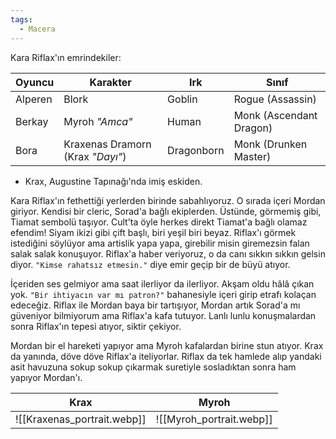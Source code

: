 ```yaml
---  
tags:  
  - Macera  
---  
```

Kara Riflax'ın emrindekiler:  
  
| Oyuncu  | Karakter                         | Irk        | Sınıf                   |  
| ------- | -------------------------------- | ---------- | ----------------------- |  
| Alperen | Blork                            | Goblin     | Rogue (Assassin)        |  
| Berkay  | Myroh *"Amca"*                   | Human      | Monk (Ascendant Dragon) |  
| Bora    | Kraxenas Dramorn (Krax *"Dayı"*) | Dragonborn | Monk (Drunken Master)   |  
  
- Krax, Augustine Tapınağı'nda imiş eskiden.  
  
Kara Riflax'ın fethettiği yerlerden birinde sabahlıyoruz. O sırada içeri Mordan giriyor. Kendisi bir cleric, Sorad'a bağlı ekiplerden. Üstünde, görmemiş gibi, Tiamat sembolü taşıyor. Cult'ta öyle herkes direkt Tiamat'a bağlı olamaz efendim! Siyam ikizi gibi çift başlı, biri yeşil biri beyaz. Riflax'ı görmek istediğini söylüyor ama artislik yapa yapa, girebilir misin giremezsin falan salak salak konuşuyor. Riflax'a haber veriyoruz, o da canı sıkkın sıkkın gelsin diyor. `"Kimse rahatsız etmesin."` diye emir geçip bir de büyü atıyor.  
  
İçeriden ses gelmiyor ama saat ilerliyor da ilerliyor. Akşam oldu hâlâ çıkan yok. `"Bir ihtiyacın var mı patron?"` bahanesiyle içeri girip etrafı kolaçan edeceğiz. Riflax ile Mordan baya bir tartışıyor, Mordan artık Sorad'a mı güveniyor bilmiyorum ama Riflax'a kafa tutuyor. Lanlı lunlu konuşmalardan sonra Riflax'ın tepesi atıyor, siktir çekiyor.  
  
Mordan bir el hareketi yapıyor ama Myroh kafalardan birine stun atıyor. Krax da yanında, döve döve Riflax'a iteliyorlar. Riflax da tek hamlede alıp yandaki asit havuzuna sokup sokup çıkarmak suretiyle sosladıktan sonra ham yapıyor Mordan'ı.  
  
|            Krax            |          Myroh          |  
| :------------------------: | :---------------------: |  
| ![[Kraxenas_portrait.webp]] | ![[Myroh_portrait.webp]] |  
